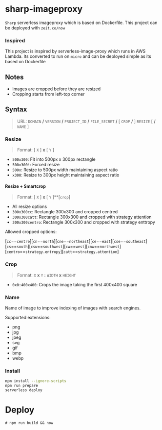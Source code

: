 # sharp-imageproxy
`Sharp` serverless imageproxy which is based on Dockerfile. This project can be deployed with `zeit.co/now`

### Inspired
This project is inspired by serverless-image-proxy which runs in AWS Lambda. Its converted to run on `micro` and can be deployed simple as its based on Dockerfile

## Notes

* Images are cropped before they are resized
* Cropping starts from left-top corner

## Syntax

> URL: `DOMAIN` **/** `VERSION` **/** `PROJECT_ID` **/** `FILE_SECRET` **/** [ `CROP` **/** ] `RESIZE` [  **/** `NAME` ]

### Resize

> Format: [ `X` ] **x** [ `Y` ]

* `500x300`: Fit into 500px x 300px rectangle
* `500x300!`: Forced resize
* `500x`: Resize to 500px width maintaining aspect ratio
* `x300`: Resize to 300px height maintaining aspect ratio

#### Resize + Smartcrop

> Format: [ `X` ] **x** [ `Y` ]**[`crop`]

* All resize options
* `300x300cc`: Rectangle 300x300 and cropped centred
* `300x300catt`: Rectangle 300x300 and cropped with strategy attention
* `300x300centro`: Rectangle 300x300 and cropped with strategy enttropy

Allowed cropped options:

[`cc`==`centre`][`cn`==`north`][`cne`==`northeast`][`ce`==`east`][`cse`==`southeast`][`cs`==`south`][`csw`==`southwest`][`cw`==`west`][`cnw`==`northwest`][`centro`==`strategy.entropy`][`catt`==`strategy.attention`]

	
### Crop

> Format: `X` **x** `Y` **:** `WIDTH` **x** `HEIGHT`

* `0x0:400x400`: Crops the image taking the first 400x400 square

### Name

Name of image to improve indexing of images with search engines. 

Supported extensions: 

* png
* jpg
* jpeg
* svg
* gif
* bmp
* webp

### Install

```sh
npm install --ignore-scripts
npm run prepare
serverless deploy
```

# Deploy
```
# npm run build && now
```
